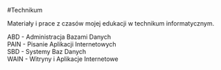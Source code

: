 #Technikum

Materiały i prace z czasów mojej edukacji w technikum informatycznym.

ABD - Administracja Bazami Danych <br />
PAIN - Pisanie Aplikacji Internetowych <br />
SBD - Systemy Baz Danych <br />
WAIN - Witryny i Aplikacje Internetowe
